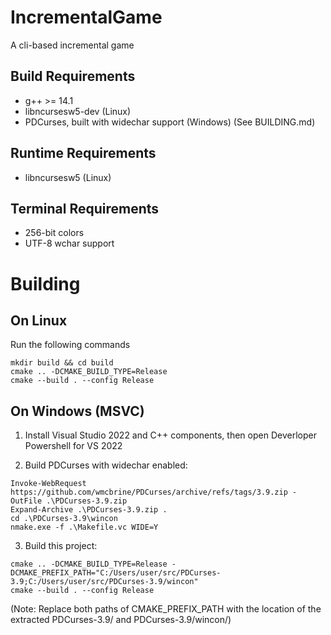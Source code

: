 # IncrementalGame
A cli-based incremental game

## Build Requirements
- g++ >= 14.1
- libncursesw5-dev (Linux)
- PDCurses, built with widechar support (Windows) (See BUILDING.md)

## Runtime Requirements 
- libncursesw5 (Linux)

## Terminal Requirements
- 256-bit colors
- UTF-8 wchar support

# Building

## On Linux
Run the following commands
```
mkdir build && cd build
cmake .. -DCMAKE_BUILD_TYPE=Release
cmake --build . --config Release
```

## On Windows (MSVC)
1. Install Visual Studio 2022 and C++ components, then open Deverloper Powershell for VS 2022

2. Build PDCurses with widechar enabled:
```
Invoke-WebRequest https://github.com/wmcbrine/PDCurses/archive/refs/tags/3.9.zip -OutFile .\PDCurses-3.9.zip
Expand-Archive .\PDCurses-3.9.zip .
cd .\PDCurses-3.9\wincon
nmake.exe -f .\Makefile.vc WIDE=Y
```

3. Build this project: 
```
cmake .. -DCMAKE_BUILD_TYPE=Release -DCMAKE_PREFIX_PATH="C:/Users/user/src/PDCurses-3.9;C:/Users/user/src/PDCurses-3.9/wincon"
cmake --build . --config Release
```

(Note: Replace both paths of CMAKE_PREFIX_PATH with the location of the extracted PDCurses-3.9/ and PDCurses-3.9/wincon/)

